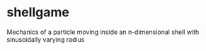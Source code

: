 # shellgame
Mechanics of a particle moving inside an n-dimensional shell with sinusoidally varying radius
